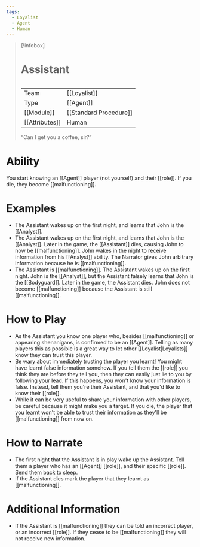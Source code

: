 ```yaml
---
tags:
  - Loyalist
  - Agent
  - Human
---
```

> [!infobox]
> # Assistant
> ######
> |  |  |
> | ---- | ---- |
> | Team | [[Loyalist]] |
> | Type | [[Agent]] |
> | [[Module]] | [[Standard Procedure]] |
> | [[Attributes]] | Human |
>  “Can I get you a coffee, sir?”
# Ability
You start knowing an [[Agent]] player (not yourself) and their [[role]]. If you die, they become [[malfunctioning]].

# Examples
- The Assistant wakes up on the first night, and learns that John is the [[Analyst]].
- The Assistant wakes up on the first night, and learns that John is the [[Analyst]]. Later in the game, the [[Assistant]] dies, causing John to now be [[malfunctioning]]. John wakes in the night to receive information from his [[Analyst]] ability. The Narrator gives John arbitrary information because he is [[malfunctioning]].
- The Assistant is [[malfunctioning]]. The Assistant wakes up on the first night. John is the [[Analyst]], but the Assistant falsely learns that John is the [[Bodyguard]]. Later in the game, the Assistant dies. John does not become [[malfunctioning]] because the Assistant is still [[malfunctioning]].

# How to Play
- As the Assistant you know one player who, besides [[malfunctioning]] or appearing shenanigans, is confirmed to be an [[Agent]]. Telling as many players this as possible is a great way to let other [[Loyalist|Loyalists]] know they can trust this player.
- Be wary about immediately trusting the player you learnt! You might have learnt false information somehow. If you tell them the [[role]] you think they are before they tell you, then they can easily just lie to you by following your lead. If this happens, you won't know your information is false. Instead, tell them you're their Assistant, and that you'd like to know their [[role]].
- While it can be very useful to share your information with other players, be careful because it might make you a target. If you die, the player that you learnt won't be able to trust their information as they'll be [[malfunctioning]] from now on.

# How to Narrate
- The first night that the Assistant is in play wake up the Assistant. Tell them a player who has an [[Agent]] [[role]], and their specific [[role]]. Send them back to sleep.
- If the Assistant dies mark the player that they learnt as [[malfunctioning]].

# Additional Information
- If the Assistant is [[malfunctioning]] they can be told an incorrect player, or an incorrect [[role]]. If they cease to be [[malfunctioning]] they will not receive new information.